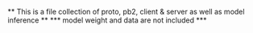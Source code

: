 ** This is a file collection of proto, pb2, client & server as well as model inference **
*** model weight and data are not included ***
